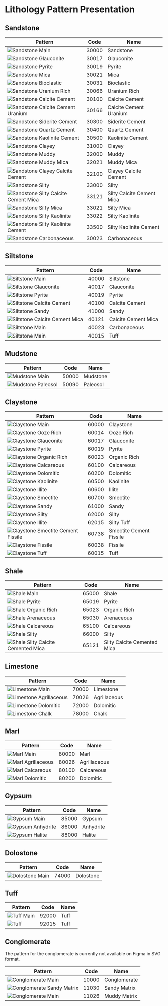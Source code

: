 # Lithology Pattern Presentation

## Sandstone

| Pattern                                                        | Code  | Name                      |
| -------------------------------------------------------------- | ----- | ------------------------- |
| ![Sandstone Main](./assets/svg/30000.svg)                      | 30000 | Sandstone                 |
| ![Sandstone Glauconite](./assets/svg/30017.svg)                | 30017 | Glauconite                |
| ![Sandstone Pyrite](./assets/svg/30019.svg)                    | 30019 | Pyrite                    |
| ![Sandstone Mica](./assets/svg/30021.svg)                      | 30021 | Mica                      |
| ![Sandstone Bioclastic](./assets/svg/30031.svg)                | 30031 | Bioclastic                |
| ![Sandstone Uranium Rich](./assets/svg/30066.svg)              | 30066 | Uranium Rich              |
| ![Sandstone Calcite Cement](./assets/svg/30100.svg)            | 30100 | Calcite Cement            |
| ![Sandstone Calcite Cement Uranium](./assets/svg/30166.svg)    | 30166 | Calcite Cement Uranium    |
| ![Sandstone Siderite Cement](./assets/svg/30300.svg)           | 30300 | Siderite Cement           |
| ![Sandstone Quartz Cement](./assets/svg/30400.svg)             | 30400 | Quartz Cement             |
| ![Sandstone Kaolinite Cement](./assets/svg/30500.svg)          | 30500 | Kaolinite Cement          |
| ![Sandstone Clayey](./assets/svg/31000.svg)                    | 31000 | Clayey                    |
| ![Sandstone Muddy](./assets/svg/32000.svg)                     | 32000 | Muddy                     |
| ![Sandstone Muddy Mica](./assets/svg/32021.svg)                | 32021 | Muddy Mica                |
| ![Sandstone Clayey Calcite Cement](./assets/svg/32100.svg)     | 32100 | Clayey Calcite Cement     |
| ![Sandstone Silty](./assets/svg/33000.svg)                     | 33000 | Silty                     |
| ![Sandstone Silty Calcite Cement Mica](./assets/svg/33121.svg) | 33121 | Silty Calcite Cement Mica |
| ![Sandstone Silty Mica](./assets/svg/33021.svg)                | 33021 | Silty Mica                |
| ![Sandstone Silty Kaolinite](./assets/svg/33022.svg)           | 33022 | Silty Kaolinite           |
| ![Sandstone Silty Kaolinite Cement](./assets/svg/33500.svg)    | 33500 | Silty Kaolinite Cement    |
| ![Sandstone Carbonaceous](./assets/svg/30023.svg)              | 30023 | Carbonaceous              |

## Siltstone

| Pattern                                                  | Code  | Name                |
| -------------------------------------------------------- | ----- | ------------------- |
| ![Siltstone Main](./assets/svg/40000.svg)                | 40000 | Siltstone           |
| ![Siltstone Glauconite](./assets/svg/40017.svg)          | 40017 | Glauconite          |
| ![Siltstone Pyrite](./assets/svg/40019.svg)              | 40019 | Pyrite              |
| ![Siltstone Calcite Cement](./assets/svg/40100.svg)      | 40100 | Calcite Cement      |
| ![Siltstone Sandy](./assets/svg/41000.svg)               | 41000 | Sandy               |
| ![Siltstone Calcite Cement Mica](./assets/svg/40121.svg) | 40121 | Calcite Cement Mica |
| ![Siltstone Main](./assets/svg/40023.svg)                | 40023 | Carbonaceous        |
| ![Siltstone Main](./assets/svg/40015.svg)                | 40015 | Tuff                |

## Mudstone

| Pattern                                      | Code  | Name     |
| -------------------------------------------- | ----- | -------- |
| ![Mudstone Main](./assets/svg/50000.svg)     | 50000 | Mudstone |
| ![Mudstone Paleosol](./assets/svg/50090.svg) | 50090 | Paleosol |

## Claystone

| Pattern                                                      | Code  | Name                    |
| ------------------------------------------------------------ | ----- | ----------------------- |
| ![Claystone Main](./assets/svg/60000.svg)                    | 60000 | Claystone               |
| ![Claystone Ooze Rich](./assets/svg/60014.svg)               | 60014 | Ooze Rich               |
| ![Claystone Glauconite](./assets/svg/60017.svg)              | 60017 | Glauconite              |
| ![Claystone Pyrite](./assets/svg/60019.svg)                  | 60019 | Pyrite                  |
| ![Claystone Organic Rich](./assets/svg/60023.svg)            | 60023 | Organic Rich            |
| ![Claystone Calcareous](./assets/svg/60100.svg)              | 60100 | Calcareous              |
| ![Claystone Dolomitic](./assets/svg/60200.svg)               | 60200 | Dolomitic               |
| ![Claystone Kaolinite](./assets/svg/60500.svg)               | 60500 | Kaolinite               |
| ![Claystone Illite](./assets/svg/60600.svg)                  | 60600 | Illite                  |
| ![Claystone Smectite](./assets/svg/60700.svg)                | 60700 | Smectite                |
| ![Claystone Sandy](./assets/svg/61000.svg)                   | 61000 | Sandy                   |
| ![Claystone Silty](./assets/svg/62000.svg)                   | 62000 | Silty                   |
| ![Claystone Illite](./assets/svg/62015.svg)                  | 62015 | Silty Tuff              |
| ![Claystone Smectite Cement Fissile](./assets/svg/60738.svg) | 60738 | Smectite Cement Fissile |
| ![Claystone Fissile](./assets/svg/60038.svg)                 | 60038 | Fissile                 |
| ![Claystone Tuff](./assets/svg/60015.svg)                    | 60015 | Tuff                    |

## Shale

| Pattern                                                      | Code  | Name                        |
| ------------------------------------------------------------ | ----- | --------------------------- |
| ![Shale Main](./assets/svg/65000.svg)                        | 65000 | Shale                       |
| ![Shale Pyrite](./assets/svg/65019.svg)                      | 65019 | Pyrite                      |
| ![Shale Organic Rich](./assets/svg/65023.svg)                | 65023 | Organic Rich                |
| ![Shale Arenaceous](./assets/svg/65030.svg)                  | 65030 | Arenaceous                  |
| ![Shale Calcareous](./assets/svg/65100.svg)                  | 65100 | Calcareous                  |
| ![Shale Silty](./assets/svg/66000.svg)                       | 66000 | Silty                       |
| ![Shale Silty Calcite Cemented Mica](./assets/svg/65121.svg) | 65121 | Silty Calcite Cemented Mica |

## Limestone

| Pattern                                           | Code  | Name         |
| ------------------------------------------------- | ----- | ------------ |
| ![Limestone Main](./assets/svg/70000.svg)         | 70000 | Limestone    |
| ![Limestone Agrillaceous](./assets/svg/70026.svg) | 70026 | Agrillaceous |
| ![Limestone Dolomitic](./assets/svg/72000.svg)    | 72000 | Dolomitic    |
| ![Limestone Chalk](./assets/svg/78000.svg)        | 78000 | Chalk        |

## Marl

| Pattern                                      | Code  | Name         |
| -------------------------------------------- | ----- | ------------ |
| ![Marl Main](./assets/svg/80000.svg)         | 80000 | Marl         |
| ![Marl Agrillaceous](./assets/svg/80026.svg) | 80026 | Agrillaceous |
| ![Marl Calcareous](./assets/svg/80100.svg)   | 80100 | Calcareous   |
| ![Marl Dolomitic](./assets/svg/80200.svg)    | 80200 | Dolomitic    |

## Gypsum

| Pattern                                     | Code  | Name      |
| ------------------------------------------- | ----- | --------- |
| ![Gypsum Main](./assets/svg/85000.svg)      | 85000 | Gypsum    |
| ![Gypsum Anhydrite](./assets/svg/86000.svg) | 86000 | Anhydrite |
| ![Gypsum Halite](./assets/svg/88000.svg)    | 88000 | Halite    |

## Dolostone

| Pattern                                   | Code  | Name      |
| ----------------------------------------- | ----- | --------- |
| ![Dolostone Main](./assets/svg/74000.svg) | 74000 | Dolostone |

## Tuff

| Pattern                                   | Code  | Name      |
| ----------------------------------------- | ----- | --------- |
| ![Tuff Main](./assets/svg/92000.svg)      | 92000 | Tuff      |
| ![Tuff](./assets/svg/92015.svg)           | 92015 | Tuff      |

## Conglomerate

The pattern for the conglomerate is currently not available on Figma in SVG format.

| Pattern                                              | Code  | Name         |
| ---------------------------------------------------- | ----- | ------------ |
| ![Conglomerate Main](./assets/svg/10000.svg)         | 10000 | Conglomerate |
| ![Conglomerate Sandy Matrix](./assets/svg/11030.svg) | 11030 | Sandy Matrix |
| ![Conglomerate Main](./assets/svg/11026.svg)         | 11026 | Muddy Matrix |
